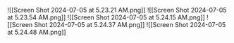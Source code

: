![[Screen Shot 2024-07-05 at 5.23.21 AM.png]]
![[Screen Shot 2024-07-05 at 5.23.54 AM.png]]
![[Screen Shot 2024-07-05 at 5.24.15 AM.png]]
![[Screen Shot 2024-07-05 at 5.24.37 AM.png]]
![[Screen Shot 2024-07-05 at 5.24.48 AM.png]]